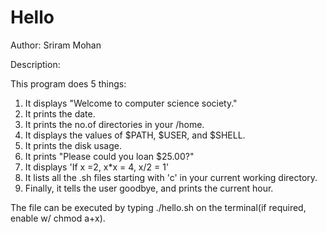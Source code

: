 # Hello

Author: Sriram Mohan

Description:

This program does 5 things:
  1. It displays "Welcome to computer science society."
  2. It prints the date.
  3. It prints the no.of directories in your /home.
  4. It displays the values of $PATH, $USER, and $SHELL.
  5. It prints the disk usage.
  6. It prints "Please could you loan $25.00?"
  7. It displays 'If x =2, x\*x = 4, x/2 = 1'
  8. It lists all the .sh files starting with 'c' in your current working directory.
  9. Finally, it tells the user goodbye, and prints the current hour.

The file can be executed by typing ./hello.sh on the terminal(if required, enable w/ chmod a+x).
